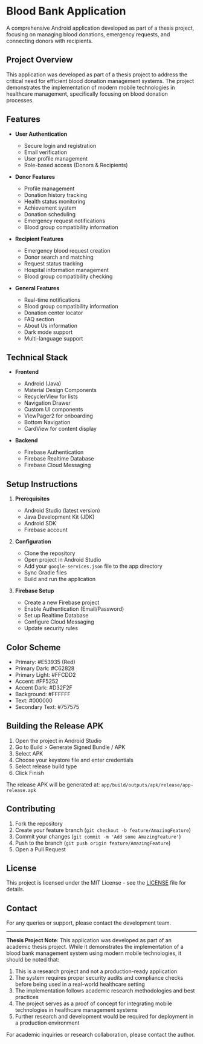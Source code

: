 # Blood Bank Application

A comprehensive Android application developed as part of a thesis project, focusing on managing blood donations, emergency requests, and connecting donors with recipients.

## Project Overview

This application was developed as part of a thesis project to address the critical need for efficient blood donation management systems. The project demonstrates the implementation of modern mobile technologies in healthcare management, specifically focusing on blood donation processes.

## Features

- **User Authentication**
  - Secure login and registration
  - Email verification
  - User profile management
  - Role-based access (Donors & Recipients)

- **Donor Features**
  - Profile management
  - Donation history tracking
  - Health status monitoring
  - Achievement system
  - Donation scheduling
  - Emergency request notifications
  - Blood group compatibility information

- **Recipient Features**
  - Emergency blood request creation
  - Donor search and matching
  - Request status tracking
  - Hospital information management
  - Blood group compatibility checking

- **General Features**
  - Real-time notifications
  - Blood group compatibility information
  - Donation center locator
  - FAQ section
  - About Us information
  - Dark mode support
  - Multi-language support

## Technical Stack

- **Frontend**
  - Android (Java)
  - Material Design Components
  - RecyclerView for lists
  - Navigation Drawer
  - Custom UI components
  - ViewPager2 for onboarding
  - Bottom Navigation
  - CardView for content display

- **Backend**
  - Firebase Authentication
  - Firebase Realtime Database
  - Firebase Cloud Messaging

## Setup Instructions

1. **Prerequisites**
   - Android Studio (latest version)
   - Java Development Kit (JDK)
   - Android SDK
   - Firebase account

2. **Configuration**
   - Clone the repository
   - Open project in Android Studio
   - Add your `google-services.json` file to the app directory
   - Sync Gradle files
   - Build and run the application

3. **Firebase Setup**
   - Create a new Firebase project
   - Enable Authentication (Email/Password)
   - Set up Realtime Database
   - Configure Cloud Messaging
   - Update security rules

## Color Scheme

- Primary: #E53935 (Red)
- Primary Dark: #C62828
- Primary Light: #FFCDD2
- Accent: #FF5252
- Accent Dark: #D32F2F
- Background: #FFFFFF
- Text: #000000
- Secondary Text: #757575

## Building the Release APK

1. Open the project in Android Studio
2. Go to Build > Generate Signed Bundle / APK
3. Select APK
4. Choose your keystore file and enter credentials
5. Select release build type
6. Click Finish

The release APK will be generated at: `app/build/outputs/apk/release/app-release.apk`

## Contributing

1. Fork the repository
2. Create your feature branch (`git checkout -b feature/AmazingFeature`)
3. Commit your changes (`git commit -m 'Add some AmazingFeature'`)
4. Push to the branch (`git push origin feature/AmazingFeature`)
5. Open a Pull Request

## License

This project is licensed under the MIT License - see the [LICENSE](LICENSE) file for details.

## Contact

For any queries or support, please contact the development team.

---

**Thesis Project Note**: This application was developed as part of an academic thesis project. While it demonstrates the implementation of a blood bank management system using modern mobile technologies, it should be noted that:

1. This is a research project and not a production-ready application
2. The system requires proper security audits and compliance checks before being used in a real-world healthcare setting
3. The implementation follows academic research methodologies and best practices
4. The project serves as a proof of concept for integrating mobile technologies in healthcare management systems
5. Further research and development would be required for deployment in a production environment

For academic inquiries or research collaboration, please contact the author. 